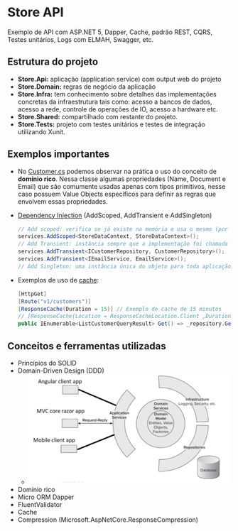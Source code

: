 # Store API

Exemplo de API com ASP.NET 5, Dapper, Cache, padrão REST, CQRS, Testes unitários, Logs com ELMAH, Swagger, etc.

## Estrutura do projeto

- **Store.Api:** aplicação (application service) com output web do projeto
- **Store.Domain:** regras de negócio da aplicação
- **Store.Infra:** tem conhecimento sobre detalhes das implementações concretas da infraestrutura tais como: acesso a bancos de dados, acesso a rede, controle de operações de IO, acesso a hardware etc.
- **Store.Shared:** compartilhado com restante do projeto.
- **Store.Tests:** projeto com testes unitários e testes de integração utilizando Xunit.

## Exemplos importantes

- No [Customer.cs](/Store.Domain/Context/Entities/Customer.cs "Customer.cs") podemos observar na prática o uso do conceito de **domínio rico**. Nessa classe algumas propriedades (Name, Document e Email) que são comumente usadas apenas com tipos primitivos, nesse caso possuem Value Objects específicos para definir as regras que envolvem essas propriedades.

- [Dependency Injection](/Store.Api/Startup.cs "Dependency Injection") (AddScoped, AddTransient e AddSingleton)
	```csharp
    // Add scoped: verifica se já existe na memória e usa o mesmo (por transação)
    services.AddScoped<StoreDataContext, StoreDataContext>(); 
    // Add Transient: instância sempre que a implementação foi chamada
    services.AddTransient<ICustomerRepository, CustomerRepository>(); 
    services.AddTransient<IEmailService, EmailService>();
    // Add Singleton: uma instância única do objeto para toda aplicação (não utilizado no projeto)
    ```

- Exemplos de uso de [cache](/Store.Api/Controllers/CustomerController.cs "cache"):
    ```csharp
    [HttpGet]
    [Route("v1/customers")]
    [ResponseCache(Duration = 15)] // Exemplo de cache de 15 minutos
    // [ResponseCache(Location = ResponseCacheLocation.Client ,Duration = 15)] // Exemplo de cache de 15 minutos armazenado ná máquina do cliente
    public IEnumerable<ListCustomerQueryResult> Get() => _repository.Get();
    ```

## Conceitos e ferramentas utilizadas

- Princípios do SOLID
- Domain-Driven Design (DDD)
    - ![Representação básica do DDD](/.imgs/representacao_basica_ddd.PNG)
- Domínio rico
- Micro ORM Dapper
- FluentValidator
- Cache
- Compression (Microsoft.AspNetCore.ResponseCompression)

